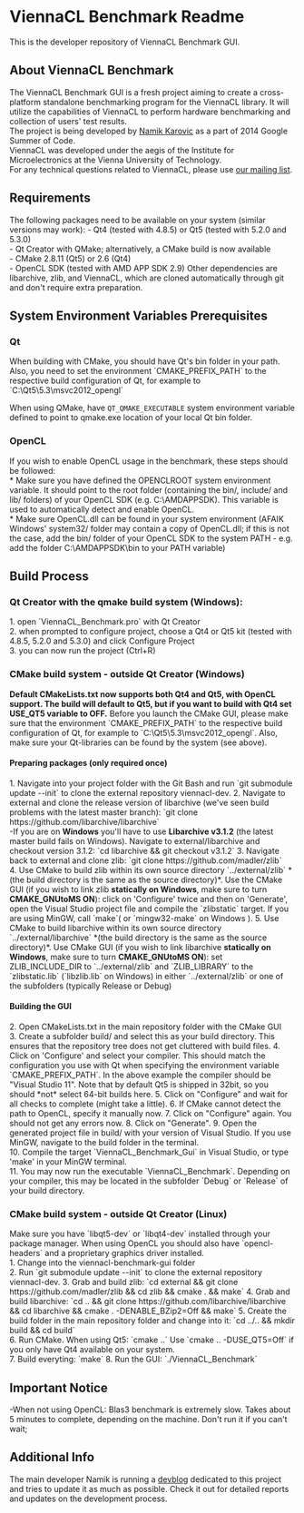 <h1>ViennaCL Benchmark Readme</h1>
This is the developer repository of ViennaCL Benchmark GUI.
<h2>About ViennaCL Benchmark</h2>
The ViennaCL Benchmark GUI is a fresh project aiming to create a cross-platform standalone benchmarking program for the ViennaCL library. It will utilize the capabilities of ViennaCL to perform hardware benchmarking and collection of users' test results.<br>
The project is being developed by <a href="http://zalomiga.ba/">Namik Karovic</a> as a part of 2014 Google Summer of Code.<br>
ViennaCL was developed under the aegis of the Institute for Microelectronics at the Vienna University of Technology.<br>
For any technical questions related to ViennaCL, please use <a href="mailto:viennacl-support%40lists.sourceforge.net">our
mailing list</a>.<br>

<h2>Requirements</h2>
The following packages need to be available on your system (similar versions may work):
  - Qt4 (tested with 4.8.5) or Qt5 (tested with 5.2.0 and 5.3.0)<br>
  - Qt Creator with QMake; alternatively, a CMake build is now available<br>
  - CMake 2.8.11 (Qt5) or 2.6 (Qt4)<br>
  - OpenCL SDK (tested with AMD APP SDK 2.9)
Other dependencies are libarchive, zlib, and ViennaCL, which are cloned automatically through git and don't require extra preparation. 

<h2>System Environment Variables Prerequisites</h2>
<h3>Qt</h3>
When building with CMake, you should have Qt's bin folder in your path.
Also, you need to set the environment `CMAKE_PREFIX_PATH` to the respective build configuration of Qt, for example to `C:\Qt5\5.3\msvc2012_opengl`

When using QMake, have `QT_QMAKE_EXECUTABLE` system environment variable defined to point to qmake.exe location of your local Qt bin folder.<br>

<h3>OpenCL</h3>
If you wish to enable OpenCL usage in the benchmark, these steps should be followed:<br>
* Make sure you have defined the OPENCLROOT system environment variable. It should point to the root folder (containing the bin/, include/ and lib/ folders) of your OpenCL SDK (e.g. C:\AMDAPPSDK). This variable is used to automatically detect and enable OpenCL.<br>
* Make sure OpenCL.dll can be found in your system environment (AFAIK Windows' system32/ folder may contain a copy of OpenCL.dll; if this is not the case, add the bin/ folder of your OpenCL SDK to the system PATH - e.g. add the folder C:\AMDAPPSDK\bin to your PATH variable)<br>



<h2>Build Process</h2>
<h3>Qt Creator with the qmake build system (Windows):</h3>
1. open `ViennaCL_Benchmark.pro` with Qt Creator<br>
2. when prompted to configure project, choose a Qt4 or Qt5 kit (tested with 4.8.5, 5.2.0 and 5.3.0) and click Configure Project<br>
3. you can now run the project (Ctrl+R)<br>

<h3>CMake build system - outside Qt Creator (Windows)</h3>
<b>Default CMakeLists.txt now supports both Qt4 and Qt5, with OpenCL support. The build will default to Qt5, but if you want to build with Qt4 set USE_QT5 variable to OFF.</b>
Before you launch the CMake GUI, please make sure that the environment `CMAKE_PREFIX_PATH` to the respective build configuration of Qt, for example to `C:\Qt5\5.3\msvc2012_opengl`.
Also, make sure your Qt-libraries can be found by the system (see above).
<br />
<h4>Preparing packages (only required once)</h4>
1. Navigate into your project folder with the Git Bash and run `git submodule update --init` to clone the external repository viennacl-dev.
2. Navigate to external and clone the release version of libarchive (we've seen build problems with the latest master branch): `git clone https://github.com/libarchive/libarchive`<br/>
-If you are on <b>Windows</b> you'll have to use <b>Libarchive v3.1.2</b> (the latest master build fails on Windows). Navigate to external/libarchive and checkout version 3.1.2: `cd libarchive && git checkout v3.1.2`
3. Navigate back to external and clone zlib: `git clone https://github.com/madler/zlib`<br/>
4. Use CMake to build zlib within its own source directory `../external/zlib` *(the build directory is the same as the source directory)*. Use the CMake GUI (if you wish to link zlib <b>statically on Windows</b>, make sure to turn <b>CMAKE_GNUtoMS ON</b>): click on 'Configure' twice and then on 'Generate', open the Visual Studio project file and compile the `zlibstatic` target. If you are using MinGW, call `make`( or `mingw32-make` on Windows ).
5. Use CMake to build libarchive within its own source directory `../external/libarchive` *(the build directory is the same as the source directory)*. Use CMake GUI (if you wish to link libarchive <b>statically on Windows</b>, make sure to turn <b>CMAKE_GNUtoMS ON</b>): set ZLIB_INCLUDE_DIR to `../external/zlib` and `ZLIB_LIBRARY` to the `zlibstatic.lib` (`libzlib.lib` on Windows) in either `../external/zlib` or one of the subfolders (typically Release or Debug)
  

<h4>Building the GUI</h4>
  2. Open CMakeLists.txt in the main repository folder with the CMake GUI<br>
  3. Create a subfolder build/ and select this as your build directory. This ensures that the repository tree does not get cluttered with build files.
  4. Click on 'Configure' and select your compiler. This should match the configuration you use with Qt when specifying the environment variable `CMAKE_PREFIX_PATH`. In the above example the compiler should be "Visual Studio 11". Note that by default Qt5 is shipped in 32bit, so you should *not* select 64-bit builds here.
  5. Click on "Configure" and wait for all checks to complete (might take a little).
  6. If CMake cannot detect the path to OpenCL, specify it manually now.
  7. Click on "Configure" again. You should not get any errors now.
  8. Click on "Generate".
  9. Open the generated project file in build/ with your version of Visual Studio. If you use MinGW, navigate to the build folder in the terminal.<br>
  10. Compile the target `ViennaCL_Benchmark_Gui` in Visual Studio, or type 'make' in your MinGW terminal.<br>
  11. You may now run the executable `ViennaCL_Benchmark`. Depending on your compiler, this may be located in the subfolder `Debug` or `Release` of your build directory.<br>

<h3>CMake build system - outside Qt Creator (Linux)</h3>
Make sure you have `libqt5-dev` or `libqt4-dev` installed through your package manager.
When using OpenCL you should also have `opencl-headers` and a proprietary graphics driver installed.
<br />
  1. Change into the viennacl-benchmark-gui folder<br />
  2. Run `git submodule update --init` to clone the external repository viennacl-dev.
  3. Grab and build zlib: `cd external && git clone https://github.com/madler/zlib && cd zlib && cmake . && make`
  4. Grab and build libarchive: `cd .. && git clone https://github.com/libarchive/libarchive && cd libarchive && cmake . -DENABLE_BZip2=Off && make` 
  5. Create the build folder in the main repository folder and change into it: `cd ../.. && mkdir build && cd build`<br />
  6. Run CMake. When using Qt5: `cmake ..` Use `cmake .. -DUSE_QT5=Off` if you only have Qt4 available on your system. <br />
  7. Build everyting: `make`
  8. Run the GUI: `./ViennaCL_Benchmark`




<h2>Important Notice</h2>
-When not using OpenCL: Blas3 benchmark is extremely slow. Takes about 5 minutes to complete, depending on the machine. Don't run it if you can't wait;<br>
<h2>Additional Info</h2>
The main developer Namik is running a <a href="http://zalomiga.ba/blog">devblog</a> dedicated to this project and tries to update it as much as possible. Check it out for detailed reports and updates on the development process.

